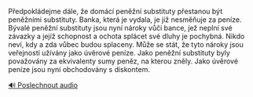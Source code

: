 
Předpokládejme dále, že domácí peněžní substituty přestanou být peněžními substituty. Banka, která je vydala, je již nesměňuje za peníze. Bývalé peněžní substituty jsou nyní nároky vůči bance, jež neplní své závazky a jejíž schopnost a ochota splácet své dluhy je pochybná. Nikdo neví, kdy a zda vůbec budou splaceny. Může se stát, že tyto nároky jsou veřejností užívány jako úvěrové peníze. Jako peněžní substituty byly považovány za ekvivalenty sumy peněz, na kterou zněly. Jako úvěrové peníze jsou nyní obchodovány s diskontem.

[🔊 Poslechnout audio](/data/7-paragraphs/audio/chapter_83/para_008-Pedpokldejme-dle-e-domc-penn-substituty.mp3)
